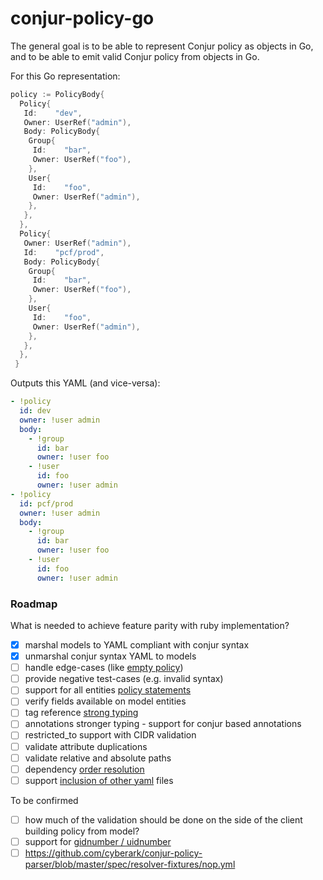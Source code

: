 # conjur-policy-go

The general goal is to be able to represent Conjur policy as objects in Go, and to be able to emit valid Conjur policy from objects in Go.

For this Go representation:

```go
policy := PolicyBody{
  Policy{
   Id:    "dev",
   Owner: UserRef("admin"),
   Body: PolicyBody{
    Group{
     Id:    "bar",
     Owner: UserRef("foo"),
    },
    User{
     Id:    "foo",
     Owner: UserRef("admin"),
    },
   },
  },
  Policy{
   Owner: UserRef("admin"),
   Id:    "pcf/prod",
   Body: PolicyBody{
    Group{
     Id:    "bar",
     Owner: UserRef("foo"),
    },
    User{
     Id:    "foo",
     Owner: UserRef("admin"),
    },
   },
  },
 }
```

Outputs this YAML (and vice-versa):

```yaml
- !policy
  id: dev
  owner: !user admin
  body:
    - !group
      id: bar
      owner: !user foo
    - !user
      id: foo
      owner: !user admin
- !policy
  id: pcf/prod
  owner: !user admin
  body:
    - !group
      id: bar
      owner: !user foo
    - !user
      id: foo
      owner: !user admin
```

### Roadmap

What is needed to achieve feature parity with ruby implementation?

- [x] marshal models to YAML compliant with conjur syntax
- [x] unmarshal conjur syntax YAML to models
- [ ] handle edge-cases (like [empty policy](https://github.com/cyberark/conjur-policy-parser/blob/master/spec/round-trip/yaml/empty.expected.yml))
- [ ] provide negative test-cases (e.g. invalid syntax)
- [ ] support for all entities [policy statements](https://docs.conjur.org/Latest/en/Content/Operations/Policy/policy-statement-ref.htm?tocpath=Fundamentals%7CPolicy%7CPolicy%20statement%20reference%7C_____0)
- [ ] verify fields available on model entities
- [ ] tag reference [strong typing](https://docs.conjur.org/Latest/en/Content/Operations/Policy/statement-ref-permit.htm?tocpath=Fundamentals%7CPolicy%7CPolicy%20statement%20reference%7C_____8#Attributes)
- [ ] annotations stronger typing - support for conjur based annotations
- [ ] restricted_to support with CIDR validation
- [ ] validate attribute duplications
- [ ] validate relative and absolute paths
- [ ] dependency [order resolution](https://github.com/cyberark/conjur-policy-parser/blob/master/spec/resolver-fixtures/dependency-order.yml)
- [ ] support [inclusion of other yaml](https://github.com/cyberark/conjur-policy-parser/blob/master/spec/round-trip/yaml/include.yml) files

To be confirmed
- [ ] how much of the validation should be done on the side of the client building policy from model?
- [ ] support for [gidnumber / uidnumber](https://github.com/cyberark/conjur-policy-parser/blob/master/spec/round-trip/yaml/org.yml)
- [ ] https://github.com/cyberark/conjur-policy-parser/blob/master/spec/resolver-fixtures/nop.yml